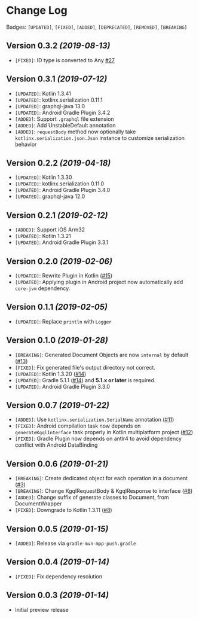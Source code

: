 Change Log
===

Badges: `[UPDATED]`, `[FIXED]`, `[ADDED]`, `[DEPRECATED]`, `[REMOVED]`,  `[BREAKING]`

Version 0.3.2 *(2019-08-13)*
---

* `[FIXED]`: ID type is converted to Any [#27](https://github.com/yshrsmz/kgql/issues/27)


Version 0.3.1 *(2019-07-12)*
---

* `[UPDATED]`: Kotlin 1.3.41
* `[UPDATED]`: kotlinx.serialization 0.11.1
* `[UPDATED]`: graphql-java 13.0
* `[UPDATED]`: Android Gradle Plugin 3.4.2
* `[ADDED]`: Support `.graphql` file extension
* `[ADDED]`: Add UnstableDefault annotation
* `[ADDED]`: `requestBody` method now optionally take `kotlinx.serialization.json.Json` instance to customize serialization behavior


Version 0.2.2 *(2019-04-18)*
---

* `[UPDATED]`: Kotlin 1.3.30
* `[UPDATED]`: kotlinx.serialization 0.11.0
* `[UPDATED]`: Android Gradle Plugin 3.4.0
* `[UPDATED]`: graphql-java 12.0


Version 0.2.1 *(2019-02-12)*
---

* `[ADDED]`: Support iOS Arm32
* `[UPDATED]`: Kotlin 1.3.21
* `[UPDATED]`: Android Gradle Plugin 3.3.1


Version 0.2.0 *(2019-02-06)*
---

* `[UPDATED]`: Rewrite Plugin in Kotlin ([#15](https://github.com/yshrsmz/kgql/issues/15))
* `[UPDATED]`: Applying plugin in Android project now automatically add `core-jvm` dependency.


Version 0.1.1 *(2019-02-05)*
---

* `[UPDATED]`: Replace `println` with `Logger`


Version 0.1.0 *(2019-01-28)*
---

* `[BREAKING]`: Generated Document Objects are now `internal` by default ([#13](https://github.com/yshrsmz/kgql/issues/13))
* `[FIXED]`: Fix generated file's output directory not correct.
* `[UPDATED]`: Kotlin 1.3.20 ([#14](https://github.com/yshrsmz/kgql/issues/14))
* `[UPDATED]`: Gradle 5.1.1 ([#14](https://github.com/yshrsmz/kgql/issues/14)) and __5.1.x or later__ is required.
* `[UPDATED]`: Android Gradle Plugin 3.3.0


Version 0.0.7 *(2019-01-22)*
---

* `[ADDED]`: Use `kotlinx.serialization.SerialName` annotation ([#11](https://github.com/yshrsmz/kgql/issues/11))
* `[FIXED]`: Android compilation task now depends on `generateKgqlInterface` task properly in Kotlin multiplatform project ([#12](https://github.com/yshrsmz/kgql/issues/12))
* `[FIXED]`: Gradle Plugin now depends on antlr4 to avoid dependency conflict with Android DataBinding


Version 0.0.6 *(2019-01-21)*
---

* `[BREAKING]`: Create dedicated object for each operation in a document ([#3](https://github.com/yshrsmz/kgql/issues/3))
* `[BREAKING]`: Change KgqlRequestBody & KgqlResponse to interface ([#8](https://github.com/yshrsmz/kgql/issues/8))
* `[ADDED]`: Change suffix of generate classes to Document, from DocumentWrapper
* `[FIXED]`: Downgrade to Kotlin 1.3.11 ([#8](https://github.com/yshrsmz/kgql/issues/8))


Version 0.0.5 *(2019-01-15)*
---

* `[ADDED]`: Release via `gradle-mvn-mpp-push.gradle`


Version 0.0.4 *(2019-01-14)*
---

* `[FIXED]`: Fix dependency resolution



Version 0.0.3 *(2019-01-14)*
---

* Initial preview release
